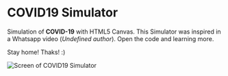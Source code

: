 # COVID19 Simulator #

Simulation of **COVID-19** with HTML5 Canvas. This Simulator was inspired in a Whatsapp video (*Undefined author*). Open the code and learning more. 

Stay home! Thaks! :)

![Screen of COVID19 Simulator](https://github.com/LuisAraujo/Simulador-Covid19/blob/master/Simulator.png?raw=true)